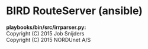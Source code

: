 BIRD RouteServer (ansible)
=================================================================

__playbooks/bin/src/irrparser.py:__  
Copyright (C) 2015 Job Snijders  
Copyright (C) 2015 NORDUnet A/S  
